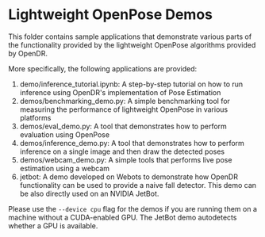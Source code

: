 # Lightweight OpenPose Demos

This folder contains sample applications that demonstrate various parts of the functionality provided by the lightweight OpenPose algorithms provided by OpenDR.

More specifically, the following applications are provided:

1. demo/inference_tutorial.ipynb: A step-by-step tutorial on how to run inference using OpenDR's implementation of Pose Estimation
2. demos/benchmarking_demo.py: A simple benchmarking tool for measuring the performance of lightweight OpenPose in various platforms
3. demos/eval_demo.py: A tool that demonstrates how to perform evaluation using OpenPose
4. demos/inference_demo.py: A tool that demonstrates how to perform inference on a single image and then draw the detected poses
5. demos/webcam_demo.py: A simple tools that performs live pose estimation using a webcam
6. jetbot: A demo developed on Webots to demonstrate how OpenDR functionality can be used to provide a naive fall detector. This demo can be also directly used on an NVIDIA JetBot.

Please use the `--device cpu` flag for the demos if you are running them on a machine without a CUDA-enabled GPU. The JetBot demo autodetects whether a GPU is available.
